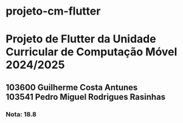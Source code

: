 # projeto-cm-flutter
<h1>Projeto de Flutter da Unidade Curricular de Computação Móvel 2024/2025</h1>
<h2>103600 Guilherme Costa Antunes<br>
103541 Pedro Miguel Rodrigues Rasinhas</h2>
<h3>Nota: 18.8</h3>
